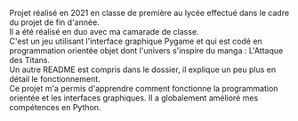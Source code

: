 Projet réalisé en 2021 en classe de première au lycée effectué dans le cadre du projet de fin d'année.  
Il a été réalisé en duo avec ma camarade de classe.  
C'est un jeu utilisant l'interface graphique Pygame et qui est codé en programmation orientée objet dont l'univers s'inspire du manga : L'Attaque des Titans.  
Un autre README est compris dans le dossier, il explique un peu plus en détail le fonctionnement.  
Ce projet m'a permis d'apprendre comment fonctionne la programmation orientée et les interfaces graphiques. Il a globalement amélioré mes compétences en Python.  
